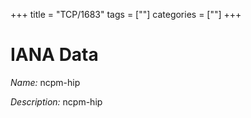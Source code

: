 +++
title = "TCP/1683"
tags = [""]
categories = [""]
+++

# IANA Data

_Name:_ ncpm-hip

_Description:_ ncpm-hip

